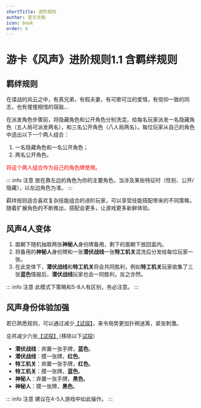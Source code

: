 ```yaml
---
shortTitle: 进阶规则
author: 官方文档
icon: book
order: 4
---
```


# 游卡《风声》进阶规则1.1  含羁绊规则

## 羁绊规则

在谍战的风云之中，有真兄弟，有假夫妻，有可歌可泣的爱情，有信仰一致的同志，也有惺惺相惜的宿敌...

在派发角色步骤前，将隐藏角色和公开角色分别洗混，给每名玩家派发一名隐藏角色（五人局可派发两名），和三名公开角色（八人局两名）。每位玩家从自己的角色中选出以下一个两人组合：

1. 一名隐藏角色和一名公开角色；
2. 两名公开角色。

<div style="color: red">

将这个两人组合作为自己的角色牌使用。

</div>

::: info 注意
放在靠左边的角色为你的主要角色，当涉及某些特征时（性别、公开/隐藏），以左边角色为准。
:::

羁绊规则适合喜欢复杂技能组合的进阶玩家，可以享受技能搭配带来的不同策略，随着扩展角色的不断推出，搭配会更多，让游戏更多新鲜体验。

## 风声4人变体

1. 面朝下随机抽取两张**神秘人**身份牌备用，剩下的面朝下放回盒内。
2. 将备用的**神秘人**身份牌和一张**潜伏战线**一张**特工机关**混洗后分发给每位玩家一张。
3. 在此变体下，**潜伏战线**和**特工机关**将会共同胜利，例如**特工机关**玩家收集了三张**蓝色**情报后，**潜伏战线**玩家也会一同胜利，反之亦然。

::: info 注意
此模式下策略和5-8人有区别，务必注意。
:::

## 风声身份体验加强

若已熟悉规则，可以通过减少[【试探】](../welcome/welcome.md#卡牌效果)，来令局势更加扑朔迷离，紧张刺激。

总共减少六张[【试探】](../welcome/welcome.md#卡牌效果)（移除以下[试探](../welcome/welcome.md#卡牌效果)）

- **潜伏战线**：弃置一张手牌，**蓝色**。
- **潜伏战线**：摸一张牌，**红色**。
- **特工机关**：弃置一张手牌，**红色**。
- **特工机关**：摸一张牌，**蓝色**。
- **神秘人**：弃置一张手牌，**黑色**。
- **神秘人**：摸一张牌，**黑色**。

::: info 注意
建议在4-5人游戏中如此操作。
:::
